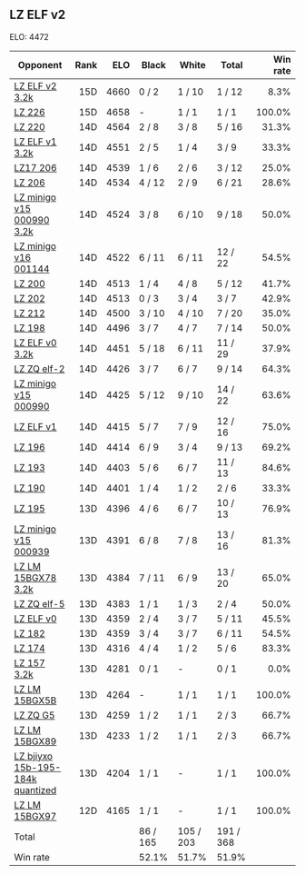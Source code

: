 ## LZ ELF v2 ##

ELO: 4472

Opponent | Rank | ELO | Black | White | Total | Win rate
---------|-----:|----:|-------|-------|-------|-------:
[LZ ELF v2 3.2k](LZ%20ELF%20v2%203.2k.md) | 15D | 4660 | 0 / 2 | 1 / 10 | 1 / 12 | 8.3%
[LZ 226](LZ%20226.md) | 15D | 4658 | - | 1 / 1 | 1 / 1 | 100.0%
[LZ 220](LZ%20220.md) | 14D | 4564 | 2 / 8 | 3 / 8 | 5 / 16 | 31.3%
[LZ ELF v1 3.2k](LZ%20ELF%20v1%203.2k.md) | 14D | 4551 | 2 / 5 | 1 / 4 | 3 / 9 | 33.3%
[LZ17 206](LZ17%20206.md) | 14D | 4539 | 1 / 6 | 2 / 6 | 3 / 12 | 25.0%
[LZ 206](LZ%20206.md) | 14D | 4534 | 4 / 12 | 2 / 9 | 6 / 21 | 28.6%
[LZ minigo v15 000990 3.2k](LZ%20minigo%20v15%20000990%203.2k.md) | 14D | 4524 | 3 / 8 | 6 / 10 | 9 / 18 | 50.0%
[LZ minigo v16 001144](LZ%20minigo%20v16%20001144.md) | 14D | 4522 | 6 / 11 | 6 / 11 | 12 / 22 | 54.5%
[LZ 200](LZ%20200.md) | 14D | 4513 | 1 / 4 | 4 / 8 | 5 / 12 | 41.7%
[LZ 202](LZ%20202.md) | 14D | 4513 | 0 / 3 | 3 / 4 | 3 / 7 | 42.9%
[LZ 212](LZ%20212.md) | 14D | 4500 | 3 / 10 | 4 / 10 | 7 / 20 | 35.0%
[LZ 198](LZ%20198.md) | 14D | 4496 | 3 / 7 | 4 / 7 | 7 / 14 | 50.0%
[LZ ELF v0 3.2k](LZ%20ELF%20v0%203.2k.md) | 14D | 4451 | 5 / 18 | 6 / 11 | 11 / 29 | 37.9%
[LZ ZQ elf-2](LZ%20ZQ%20elf-2.md) | 14D | 4426 | 3 / 7 | 6 / 7 | 9 / 14 | 64.3%
[LZ minigo v15 000990](LZ%20minigo%20v15%20000990.md) | 14D | 4425 | 5 / 12 | 9 / 10 | 14 / 22 | 63.6%
[LZ ELF v1](LZ%20ELF%20v1.md) | 14D | 4415 | 5 / 7 | 7 / 9 | 12 / 16 | 75.0%
[LZ 196](LZ%20196.md) | 14D | 4414 | 6 / 9 | 3 / 4 | 9 / 13 | 69.2%
[LZ 193](LZ%20193.md) | 14D | 4403 | 5 / 6 | 6 / 7 | 11 / 13 | 84.6%
[LZ 190](LZ%20190.md) | 14D | 4401 | 1 / 4 | 1 / 2 | 2 / 6 | 33.3%
[LZ 195](LZ%20195.md) | 13D | 4396 | 4 / 6 | 6 / 7 | 10 / 13 | 76.9%
[LZ minigo v15 000939](LZ%20minigo%20v15%20000939.md) | 13D | 4391 | 6 / 8 | 7 / 8 | 13 / 16 | 81.3%
[LZ LM 15BGX78 3.2k](LZ%20LM%2015BGX78%203.2k.md) | 13D | 4384 | 7 / 11 | 6 / 9 | 13 / 20 | 65.0%
[LZ ZQ elf-5](LZ%20ZQ%20elf-5.md) | 13D | 4383 | 1 / 1 | 1 / 3 | 2 / 4 | 50.0%
[LZ ELF v0](LZ%20ELF%20v0.md) | 13D | 4359 | 2 / 4 | 3 / 7 | 5 / 11 | 45.5%
[LZ 182](LZ%20182.md) | 13D | 4359 | 3 / 4 | 3 / 7 | 6 / 11 | 54.5%
[LZ 174](LZ%20174.md) | 13D | 4316 | 4 / 4 | 1 / 2 | 5 / 6 | 83.3%
[LZ 157 3.2k](LZ%20157%203.2k.md) | 13D | 4281 | 0 / 1 | - | 0 / 1 | 0.0%
[LZ LM 15BGX5B](LZ%20LM%2015BGX5B.md) | 13D | 4264 | - | 1 / 1 | 1 / 1 | 100.0%
[LZ ZQ G5](LZ%20ZQ%20G5.md) | 13D | 4259 | 1 / 2 | 1 / 1 | 2 / 3 | 66.7%
[LZ LM 15BGX89](LZ%20LM%2015BGX89.md) | 13D | 4233 | 1 / 2 | 1 / 1 | 2 / 3 | 66.7%
[LZ bjiyxo 15b-195-184k quantized](LZ%20bjiyxo%2015b-195-184k%20quantized.md) | 13D | 4204 | 1 / 1 | - | 1 / 1 | 100.0%
[LZ LM 15BGX97](LZ%20LM%2015BGX97.md) | 12D | 4165 | 1 / 1 | - | 1 / 1 | 100.0%
Total | | | 86 / 165 | 105 / 203 | 191 / 368 | 
Win rate| | | 52.1% | 51.7% | 51.9% | 
